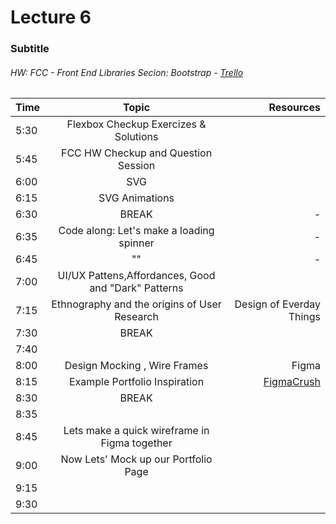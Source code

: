 # Lecture 6
### Subtitle
###### HW: FCC - Front End Libraries Secion: Bootstrap - [Trello](https://trello.com/b/kP8TwrOh/mcc-frontend-academy)

| Time     |       Topic                            | Resources   |
| ---------|:-------------:                         | -----:      |
| 5:30     |  Flexbox Checkup Exercizes & Solutions    |             |
| 5:45     |  FCC HW Checkup and Question Session   |             |
| 6:00     |  SVG                                   |             |
| 6:15     |   SVG Animations                       |             |
| 6:30     | BREAK                                  |    -        |
| 6:35     |  Code along: Let's make a loading spinner|    -        |
| 6:45     |               ""                         |    -        |
| 7:00     |  UI/UX Pattens,Affordances, Good and "Dark" Patterns|             |
| 7:15     | Ethnography and the origins of User Research|  Design of Everday Things           |
| 7:30     | BREAK                                  |             |
| 7:40     |            |        |
| 8:00     |  Design Mocking , Wire Frames         | Figma            |
| 8:15     |  Example Portfolio Inspiration | [FigmaCrush](https://www.figmacrush.com/figma-website-templates/)            |
| 8:30     | BREAK                                  |             |
| 8:35     |    |             |
| 8:45     |  Lets make a quick wireframe in Figma together|             |
| 9:00     |   Now Lets' Mock up our Portfolio Page                                     |             |
| 9:15     |                                        |             |
| 9:30     |                                        |             |